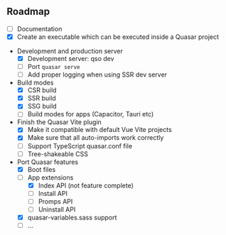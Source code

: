 ## Roadmap

- [ ] Documentation
- [x] Create an executable which can be executed inside a Quasar project
- Development and production server
  - [x] Development server: qso dev
  - [ ] Port `quasar serve`
  - [ ] Add proper logging when using SSR dev server
- Build modes
  - [x] CSR build
  - [x] SSR build
  - [x] SSG build
  - [ ] Build modes for apps (Capacitor, Tauri etc)
- Finish the Quasar Vite plugin
  - [x] Make it compatible with default Vue Vite projects
  - [x] Make sure that all auto-imports work correctly
  - [ ] Support TypeScript quasar.conf file
  - [ ] Tree-shakeable CSS
- Port Quasar features
  - [x] Boot files
  - [ ] App extensions
    - [x] Index API (not feature complete)
    - [ ] Install API
    - [ ] Promps API
    - [ ] Uninstall API
  - [x] quasar-variables.sass support
  - [ ] ...
